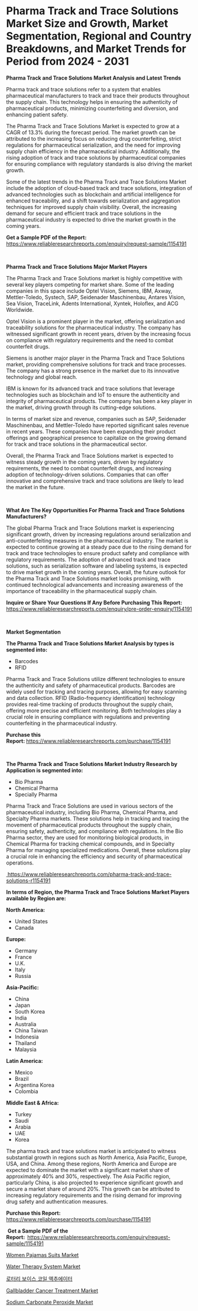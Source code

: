 <p><h1>Pharma Track and Trace Solutions Market Size and Growth, Market Segmentation, Regional and Country Breakdowns, and Market Trends for Period from 2024 -  2031</h1></p><p><strong>Pharma Track and Trace Solutions Market Analysis and Latest Trends</strong></p>
<p><p>Pharma track and trace solutions refer to a system that enables pharmaceutical manufacturers to track and trace their products throughout the supply chain. This technology helps in ensuring the authenticity of pharmaceutical products, minimizing counterfeiting and diversion, and enhancing patient safety.</p><p>The Pharma Track and Trace Solutions Market is expected to grow at a CAGR of 13.3% during the forecast period. The market growth can be attributed to the increasing focus on reducing drug counterfeiting, strict regulations for pharmaceutical serialization, and the need for improving supply chain efficiency in the pharmaceutical industry. Additionally, the rising adoption of track and trace solutions by pharmaceutical companies for ensuring compliance with regulatory standards is also driving the market growth.</p><p>Some of the latest trends in the Pharma Track and Trace Solutions Market include the adoption of cloud-based track and trace solutions, integration of advanced technologies such as blockchain and artificial intelligence for enhanced traceability, and a shift towards serialization and aggregation techniques for improved supply chain visibility. Overall, the increasing demand for secure and efficient track and trace solutions in the pharmaceutical industry is expected to drive the market growth in the coming years.</p></p>
<p><strong>Get a Sample PDF of the Report:&nbsp;</strong> <a href="https://www.reliableresearchreports.com/enquiry/request-sample/1154191">https://www.reliableresearchreports.com/enquiry/request-sample/1154191</a></p>
<p>&nbsp;</p>
<p><strong>Pharma Track and Trace Solutions Major Market Players</strong></p>
<p><p>The Pharma Track and Trace Solutions market is highly competitive with several key players competing for market share. Some of the leading companies in this space include Optel Vision, Siemens, IBM, Axway, Mettler-Toledo, Systech, SAP, Seidenader Maschinenbau, Antares Vision, Sea Vision, TraceLink, Adents International, Xyntek, Holoflex, and ACG Worldwide.</p><p>Optel Vision is a prominent player in the market, offering serialization and traceability solutions for the pharmaceutical industry. The company has witnessed significant growth in recent years, driven by the increasing focus on compliance with regulatory requirements and the need to combat counterfeit drugs.</p><p>Siemens is another major player in the Pharma Track and Trace Solutions market, providing comprehensive solutions for track and trace processes. The company has a strong presence in the market due to its innovative technology and global reach.</p><p>IBM is known for its advanced track and trace solutions that leverage technologies such as blockchain and IoT to ensure the authenticity and integrity of pharmaceutical products. The company has been a key player in the market, driving growth through its cutting-edge solutions.</p><p>In terms of market size and revenue, companies such as SAP, Seidenader Maschinenbau, and Mettler-Toledo have reported significant sales revenue in recent years. These companies have been expanding their product offerings and geographical presence to capitalize on the growing demand for track and trace solutions in the pharmaceutical sector.</p><p>Overall, the Pharma Track and Trace Solutions market is expected to witness steady growth in the coming years, driven by regulatory requirements, the need to combat counterfeit drugs, and increasing adoption of technology-driven solutions. Companies that can offer innovative and comprehensive track and trace solutions are likely to lead the market in the future.</p></p>
<p>&nbsp;</p>
<p><strong>What Are The Key Opportunities For Pharma Track and Trace Solutions Manufacturers?</strong></p>
<p><p>The global Pharma Track and Trace Solutions market is experiencing significant growth, driven by increasing regulations around serialization and anti-counterfeiting measures in the pharmaceutical industry. The market is expected to continue growing at a steady pace due to the rising demand for track and trace technologies to ensure product safety and compliance with regulatory requirements. The adoption of advanced track and trace solutions, such as serialization software and labeling systems, is expected to drive market growth in the coming years. Overall, the future outlook for the Pharma Track and Trace Solutions market looks promising, with continued technological advancements and increasing awareness of the importance of traceability in the pharmaceutical supply chain.</p></p>
<p><strong>Inquire or Share Your Questions If Any Before Purchasing This Report:</strong> <a href="https://www.reliableresearchreports.com/enquiry/pre-order-enquiry/1154191">https://www.reliableresearchreports.com/enquiry/pre-order-enquiry/1154191</a></p>
<p>&nbsp;</p>
<p><strong>Market Segmentation</strong></p>
<p><strong>The Pharma Track and Trace Solutions Market Analysis by types is segmented into:</strong></p>
<p><ul><li>Barcodes</li><li>RFID</li></ul></p>
<p><p>Pharma Track and Trace Solutions utilize different technologies to ensure the authenticity and safety of pharmaceutical products. Barcodes are widely used for tracking and tracing purposes, allowing for easy scanning and data collection. RFID (Radio-frequency identification) technology provides real-time tracking of products throughout the supply chain, offering more precise and efficient monitoring. Both technologies play a crucial role in ensuring compliance with regulations and preventing counterfeiting in the pharmaceutical industry.</p></p>
<p><strong>Purchase this Report:&nbsp;</strong><a href="https://www.reliableresearchreports.com/purchase/1154191">https://www.reliableresearchreports.com/purchase/1154191</a></p>
<p>&nbsp;</p>
<p><strong>The Pharma Track and Trace Solutions Market Industry Research by Application is segmented into:</strong></p>
<p><ul><li>Bio Pharma</li><li>Chemical Pharma</li><li>Specially Pharma</li></ul></p>
<p><p>Pharma Track and Trace Solutions are used in various sectors of the pharmaceutical industry, including Bio Pharma, Chemical Pharma, and Specialty Pharma markets. These solutions help in tracking and tracing the movement of pharmaceutical products throughout the supply chain, ensuring safety, authenticity, and compliance with regulations. In the Bio Pharma sector, they are used for monitoring biological products, in Chemical Pharma for tracking chemical compounds, and in Specialty Pharma for managing specialized medications. Overall, these solutions play a crucial role in enhancing the efficiency and security of pharmaceutical operations.</p></p>
<p><a href="https://www.reliableresearchreports.com/pharma-track-and-trace-solutions-r1154191">&nbsp;https://www.reliableresearchreports.com/pharma-track-and-trace-solutions-r1154191</a></p>
<p><strong>In terms of Region, the Pharma Track and Trace Solutions Market Players available by Region are:</strong></p>
<p>
    <p> <strong> North America: </strong>
        <ul>
            <li>United States</li>
            <li>Canada</li>
        </ul>
        </p> 
    <p> <strong> Europe: </strong>
        <ul>
            <li>Germany</li>
            <li>France</li>
            <li>U.K.</li>
            <li>Italy</li>
            <li>Russia</li>
        </ul>
        </p> 
    <p> <strong> Asia-Pacific: </strong>
        <ul>
            <li>China</li>
            <li>Japan</li>
            <li>South Korea</li>
            <li>India</li>
            <li>Australia</li>
            <li>China Taiwan</li>
            <li>Indonesia</li>
            <li>Thailand</li>
            <li>Malaysia</li>
        </ul>
        </p> 
    <p> <strong> Latin America: </strong>
        <ul>
            <li>Mexico</li>
            <li>Brazil</li>
            <li>Argentina Korea</li>
            <li>Colombia</li>
        </ul>
        </p> 
    <p> <strong> Middle East & Africa: </strong>
        <ul>
            <li>Turkey</li>
            <li>Saudi</li>
            <li>Arabia</li>
            <li>UAE</li>
            <li>Korea</li>
        </ul>
    </p>
    </p>
<p><p>The pharma track and trace solutions market is anticipated to witness substantial growth in regions such as North America, Asia Pacific, Europe, USA, and China. Among these regions, North America and Europe are expected to dominate the market with a significant market share of approximately 40% and 30%, respectively. The Asia Pacific region, particularly China, is also projected to experience significant growth and secure a market share of around 20%. This growth can be attributed to increasing regulatory requirements and the rising demand for improving drug safety and authentication measures.</p></p>
<p><strong>Purchase this Report: </strong><a href="https://www.reliableresearchreports.com/purchase/1154191">https://www.reliableresearchreports.com/purchase/1154191</a></p>
<p>&nbsp;<strong>Get a Sample PDF of the Report:&nbsp;&nbsp;</strong><a href="https://www.reliableresearchreports.com/enquiry/request-sample/1154191">https://www.reliableresearchreports.com/enquiry/request-sample/1154191</a></p>
<p><strong></strong></p>
<p><p><a href="https://medium.com/@philipwolf61/women-pajamas-suits-market-global-market-share-and-ranking-overall-sales-and-demand-forecast-aed811254d5e">Women Pajamas Suits Market</a></p><p><a href="https://medium.com/@jsksk366/water-therapy-system-market-global-market-share-and-ranking-overall-sales-and-demand-forecast-f5fa8199b314">Water Therapy System Market</a></p><p><a href="https://github.com/tasfiyaj85/Market-Research-Report-List-2/blob/main/398298773292.md">로터리 보이스 코일 액추에이터</a></p><p><a href="https://github.com/JermaineCrona2023/Market-Research-Report-List-2/blob/main/gallbladder-cancer-treatment-market.md">Gallbladder Cancer Treatment Market</a></p><p><a href="https://www.linkedin.com/pulse/global-sodium-carbonate-peroxide-market-projected-grow-cagr-2skbf?trackingId=EAPTCtG%2FToqNKKJsRtXJfw%3D%3D">Sodium Carbonate Peroxide Market</a></p></p>